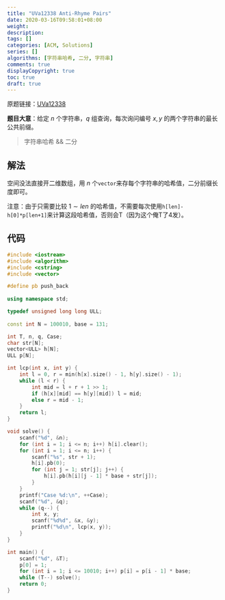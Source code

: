 ```yaml
---
title: "UVa12338 Anti-Rhyme Pairs"
date: 2020-03-16T09:58:01+08:00
weight: 
description:
tags: []
categories: [ACM, Solutions]
series: []
algorithms: [字符串哈希, 二分, 字符串]
comments: true
displayCopyright: true
toc: true
draft: true
---
```


原题链接：[UVa12338](https://onlinejudge.org/index.php?option=com_onlinejudge&Itemid=8&page=show_problem&problem=3760)

<!--more-->

**题目大意**：给定 $n$ 个字符串，$q$ 组查询，每次询问编号 $x,y$ 的两个字符串的最长公共前缀。 

> 字符串哈希 && 二分

## 解法

空间没法直接开二维数组，用 $n$ 个`vector`来存每个字符串的哈希值，二分前缀长度即可。

注意：由于只需要比较 $1\sim len$ 的哈希值，不需要每次使用`h[len]-h[0]*p[len+1]`来计算这段哈希值，否则会T（因为这个俺T了4发）。

## 代码

```cpp
#include <iostream>
#include <algorithm>
#include <cstring>
#include <vector>

#define pb push_back
 
using namespace std;

typedef unsigned long long ULL; 
 
const int N = 100010, base = 131;

int T, n, q, Case;
char str[N];
vector<ULL> h[N];
ULL p[N];

int lcp(int x, int y) {
    int l = 0, r = min(h[x].size() - 1, h[y].size() - 1);
    while (l < r) {
        int mid = l + r + 1 >> 1;
        if (h[x][mid] == h[y][mid]) l = mid;
        else r = mid - 1;
    }
    return l;
}

void solve() {
    scanf("%d", &n);
    for (int i = 1; i <= n; i++) h[i].clear();
    for (int i = 1; i <= n; i++) {
        scanf("%s", str + 1);
        h[i].pb(0);
        for (int j = 1; str[j]; j++) {
            h[i].pb(h[i][j - 1] * base + str[j]);
        }
    }
    printf("Case %d:\n", ++Case);
    scanf("%d", &q);
    while (q--) {
        int x, y;
        scanf("%d%d", &x, &y);
        printf("%d\n", lcp(x, y));
    }
}

int main() {
    scanf("%d", &T);
    p[0] = 1;
    for (int i = 1; i <= 10010; i++) p[i] = p[i - 1] * base;
    while (T--) solve();
    return 0;
}
```

